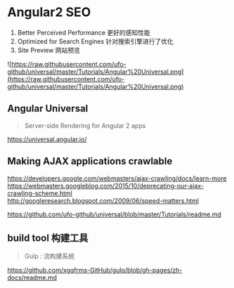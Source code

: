 # Angular2 SEO  

1. Better Perceived Performance 更好的感知性能  
2. Optimized for Search Engines 针对搜索引擎进行了优化  
3. Site Preview 网站预览 

![https://raw.githubusercontent.com/ufo-github/universal/master/Tutorials/Angular%20Universal.png](https://raw.githubusercontent.com/ufo-github/universal/master/Tutorials/Angular%20Universal.png)

## Angular Universal 
> Server-side Rendering for Angular 2 apps  

https://universal.angular.io/  


## Making AJAX applications crawlable  
https://developers.google.com/webmasters/ajax-crawling/docs/learn-more  
https://webmasters.googleblog.com/2015/10/deprecating-our-ajax-crawling-scheme.html  
http://googleresearch.blogspot.com/2009/06/speed-matters.html  


https://github.com/ufo-github/universal/blob/master/Tutorials/readme.md

## build tool 构建工具  

> Gulp : 流构建系统  

https://github.com/xgqfrms-GitHub/gulp/blob/gh-pages/zh-docs/readme.md


